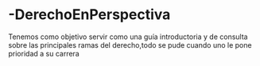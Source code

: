 # -DerechoEnPerspectiva
Tenemos como objetivo servir como una guía introductoria y de consulta sobre las principales ramas del derecho,todo se pude cuando uno le pone prioridad a su carrera
